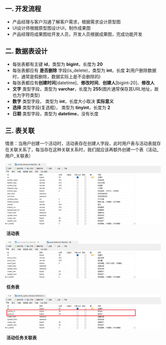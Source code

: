 ## 一. 开发流程

- 产品经理与客户沟通了解客户需求，根据需求设计原型图
- UI设计师根据原型图设计UI，制作成果图
- 产品经理将成果图给开发人员，开发人员根据成果图，完成功能开发

## 二. 数据表设计

- 每张表都有主键 **id**，类型为 **bigint**，长度为 **20**
- 每张表都应有 **是否删除** 字段(is_delete)，类型为 **int**，长度 **2**(用户删除数据时，通常是假删除，数据实际上是不会删除的)
- 每张表都应有**创建时间**[datetime]、**修改时间**、**创建人**[bigint-20]、**修改人**
- **文字** 类型字段，类型为 **varchar**，长度为 **255**(图片通常保存其URL地址，故也为字符类型)
- **数字** 类型字段， 类型为 **int**，长度大小取决 **实际意义**
- **选择** 类型字段(复选框)， 类型为 **tinyint**，长度为 **2**
- **日期** 类型字段，类型为 **datetime**，没有长度

## 三. 表关联

情景：当用户创建一个活动时，活动表存在创建人字段，此时用户表与活动表就存在关联关系了，每当存在这种关联关系时，我们就应该再额外创建一个表（活动\_用户_关联表）

![活动表](https://github.com/YOIOc/learning-record/blob/main/image/活动表.png)

​                                                                                                           **活动表**

![任务表](https://github.com/YOIOc/learning-record/blob/main/image/任务表.png)

​                                                                                                           **任务表**

![活动任务关联表](https://github.com/YOIOc/learning-record/blob/main/image/活动任务关联表.png)

​                                                                                                    **活动任务关联表**

